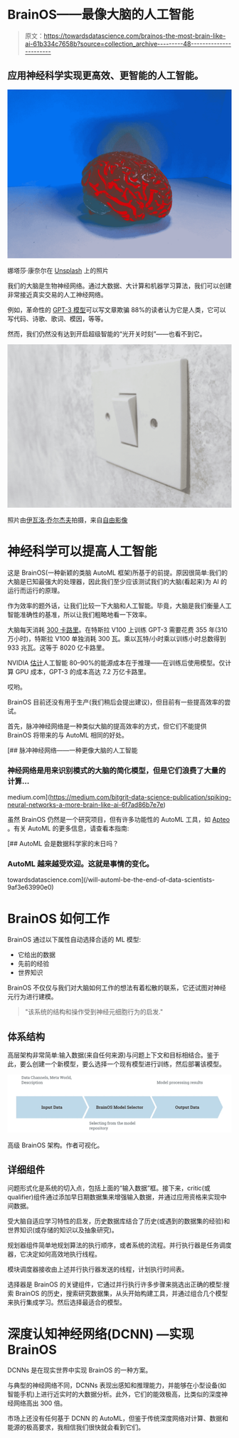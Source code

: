 # BrainOS——最像大脑的人工智能

> 原文：<https://towardsdatascience.com/brainos-the-most-brain-like-ai-61b334c7658b?source=collection_archive---------48----------------------->

## 应用神经科学实现更高效、更智能的人工智能。

![](img/b53bddfb0794e9bb8926cf6f0caa69e8.png)

娜塔莎·康奈尔在 [Unsplash](https://unsplash.com?utm_source=medium&utm_medium=referral) 上的照片

我们的大脑是生物神经网络。通过大数据、大计算和机器学习算法，我们可以创建非常接近真实交易的人工神经网络。

例如，革命性的 [GPT-3 模型](https://arxiv.org/abs/2005.14165)可以写文章欺骗 88%的读者认为它是人类，它可以写代码、诗歌、歌词、模因，等等。

然而，我们仍然没有达到开启超级智能的“光开关时刻”——也看不到它。

![](img/532026718095f01e715a7e39267ddedf.png)

照片由[伊瓦洛·乔尔杰夫](https://www.freeimages.com/photographer/idesign-er-35962)拍摄，来自[自由影像](https://freeimages.com/)

# 神经科学可以提高人工智能

这是 BrainOS(一种新颖的类脑 AutoML 框架)所基于的前提。原因很简单:我们的大脑是已知最强大的处理器，因此我们至少应该测试我们的大脑(看起来)为 AI 的运行而运行的原理。

作为效率的题外话，让我们比较一下大脑和人工智能。毕竟，大脑是我们衡量人工智能准确性的基准，所以让我们粗略地看一下效率。

大脑每天消耗 [300 卡路里](https://www.nytimes.com/2008/09/02/science/02qna.html#:~:text=Studies%20show%20that%20it%20is,brain%20uses%20roughly%20300%20calories.)。在特斯拉 V100 上训练 GPT-3 需要花费 355 年(310 万小时)，特斯拉 V100 单独消耗 300 瓦。乘以瓦特/小时乘以训练小时总数得到 933 兆瓦。这等于 8020 亿卡路里。

NVIDIA [估计](https://www.forbes.com/sites/moorinsights/2019/05/09/google-cloud-doubles-down-on-nvidia-gpus-for-inference/#7dd810a46792)人工智能 80–90%的能源成本在于推理——在训练后使用模型。仅计算 GPU 成本，GPT-3 的成本高达 7.2 万亿卡路里。

哎哟。

BrainOS 目前还没有用于生产(我们稍后会提出建议)，但目前有一些提高效率的尝试。

首先，脉冲神经网络是一种类似大脑的提高效率的方式，但它们不能提供 BrainOS 将带来的与 AutoML 相同的好处。

[](https://medium.com/bitgrit-data-science-publication/spiking-neural-networks-a-more-brain-like-ai-6f7ad86b7e7e) [## 脉冲神经网络——一种更像大脑的人工智能

### 神经网络是用来识别模式的大脑的简化模型，但是它们浪费了大量的计算…

medium.com](https://medium.com/bitgrit-data-science-publication/spiking-neural-networks-a-more-brain-like-ai-6f7ad86b7e7e) 

虽然 BrainOS 仍然是一个研究项目，但有许多功能性的 AutoML 工具，如 [Apteo](http://apteo.co) 。有关 AutoML 的更多信息，请查看本指南:

[](/will-automl-be-the-end-of-data-scientists-9af3e63990e0) [## AutoML 会是数据科学家的末日吗？

### AutoML 越来越受欢迎。这就是事情的变化。

towardsdatascience.com](/will-automl-be-the-end-of-data-scientists-9af3e63990e0) 

# BrainOS 如何工作

BrainOS 通过以下属性自动选择合适的 ML 模型:

*   它给出的数据
*   先前的经验
*   世界知识

BrainOS 不仅仅与我们对大脑如何工作的想法有着松散的联系，它还试图对神经元行为进行建模。

> "该系统的结构和操作受到神经元细胞行为的启发."

## 体系结构

高层架构非常简单:输入数据(来自任何来源)与问题上下文和目标相结合。鉴于此，要么创建一个新模型，要么选择一个现有模型进行训练，然后部署该模型。

![](img/6543080becf62a334cae762bf2e302d6.png)

高级 BrainOS 架构。作者可视化。

## 详细组件

问题形式化是系统的切入点，包括上面的“输入数据”框。接下来，critic(或 qualifier)组件通过添加早日期数据集来增强输入数据，并通过应用资格来实现中间数据。

受大脑自适应学习特性的启发，历史数据库结合了历史(或遇到的数据集的经验)和世界知识(或存储的知识以及抽象研究)。

规划器组件简单地规划算法的执行顺序，或者系统的流程。并行执行器是任务调度器，它决定如何高效地执行线程。

模块调度器接收由上述并行执行器发送的线程，计划执行时间表。

选择器是 BrainOS 的关键组件，它通过并行执行许多步骤来挑选出正确的模型:搜索 BrainOS 的历史，搜索研究数据集，从头开始构建工具，并通过组合几个模型来执行集成学习。然后选择最适合的模型。

# 深度认知神经网络(DCNN) —实现 BrainOS

DCNNs 是在现实世界中实现 BrainOS 的一种方案。

与典型的神经网络不同，DCNNs 表现出感知和推理能力，并能够在小型设备(如智能手机)上进行近实时的大数据分析。此外，它们的能效极高，比类似的深度神经网络高出 300 倍。

市场上还没有任何基于 DCNN 的 AutoML，但鉴于传统深度网络对计算、数据和能源的极高要求，我相信我们很快就会看到它们。
